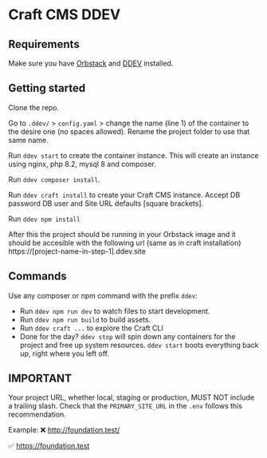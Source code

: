 # Craft CMS DDEV

## Requirements

Make sure you have [Orbstack](https://orbstack.dev/) and [DDEV](https://ddev.com/get-started/) installed.

## Getting started

Clone the repo.

Go to `.ddev/` > `config.yaml` > change the name (line 1) of the container to the desire one (no spaces allowed). 
Rename the project folder to use that same name.

Run `ddev start` to create the container instance. This will create an instance using nginx, php 8.2, mysql 8 and composer.

Run `ddev composer install`.

Run `ddev craft install` to create your Craft CMS instance. Accept DB password DB user and Site URL defaults [square brackets].

Run `ddev npm install`

After this the project should be running in your Orbstack image and it should be accesible with the following url (same as in craft installation) https://[project-name-in-step-1].ddev.site

## Commands

Use any composer or npm command with the prefix `ddev`:

- Run `ddev npm run dev` to watch files to start development.
- Run `ddev npm run build` to build assets.
- Run `ddev craft ...` to explore the Craft CLI
- Done for the day? `ddev stop` will spin down any containers for the project and free up system resources. `ddev start` boots everything back up, right where you left off.

## IMPORTANT

Your project URL, whether local, staging or production, MUST NOT include a trailing slash. Check that the `PRIMARY_SITE_URL` in the `.env` follows this recommendation.

Example:
❌
<http://foundation.test/>

✅
<https://foundation.test>
